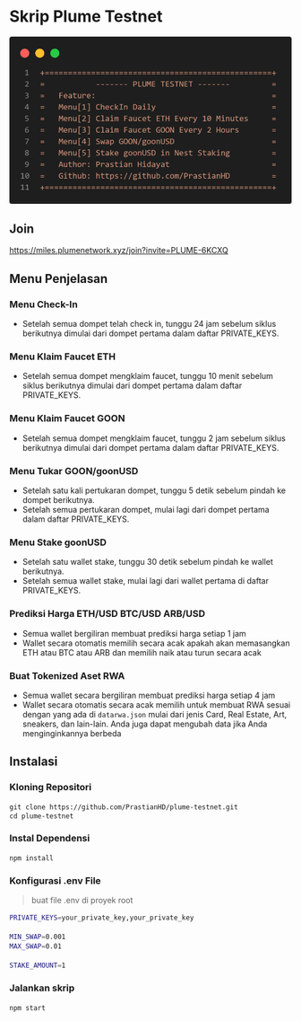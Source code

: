 # Skrip Plume Testnet

![logo](./utils/plume-testnet.png)
## Join
https://miles.plumenetwork.xyz/join?invite=PLUME-6KCXQ
## Menu Penjelasan
### Menu Check-In
- Setelah semua dompet telah check in, tunggu 24 jam sebelum siklus berikutnya dimulai dari dompet pertama dalam daftar PRIVATE_KEYS.
### Menu Klaim Faucet ETH
- Setelah semua dompet mengklaim faucet, tunggu 10 menit sebelum siklus berikutnya dimulai dari dompet pertama dalam daftar PRIVATE_KEYS.
### Menu Klaim Faucet GOON
- Setelah semua dompet mengklaim faucet, tunggu 2 jam sebelum siklus berikutnya dimulai dari dompet pertama dalam daftar PRIVATE_KEYS.
### Menu Tukar GOON/goonUSD
- Setelah satu kali pertukaran dompet, tunggu 5 detik sebelum pindah ke dompet berikutnya.
- Setelah semua pertukaran dompet, mulai lagi dari dompet pertama dalam daftar PRIVATE_KEYS.
### Menu Stake goonUSD
- Setelah satu wallet stake, tunggu 30 detik sebelum pindah ke wallet berikutnya.
- Setelah semua wallet stake, mulai lagi dari wallet pertama di daftar PRIVATE_KEYS.
### Prediksi Harga ETH/USD BTC/USD ARB/USD
- Semua wallet bergiliran membuat prediksi harga setiap 1 jam
- Wallet secara otomatis memilih secara acak apakah akan memasangkan ETH atau BTC atau ARB dan memilih naik atau turun secara acak
### Buat Tokenized Aset RWA
- Semua wallet secara bergiliran membuat prediksi harga setiap 4 jam
- Wallet secara otomatis secara acak memilih untuk membuat RWA sesuai dengan yang ada di `datarwa.json` mulai dari jenis Card, Real Estate, Art, sneakers, dan lain-lain. Anda juga dapat mengubah data jika Anda menginginkannya berbeda

## Instalasi
### Kloning Repositori
```
git clone https://github.com/PrastianHD/plume-testnet.git
cd plume-testnet
```

### Instal Dependensi
```
npm install
```

### Konfigurasi .env File

>buat file .env di proyek root
```bash
PRIVATE_KEYS=your_private_key,your_private_key

MIN_SWAP=0.001
MAX_SWAP=0.01

STAKE_AMOUNT=1
```

### Jalankan skrip
```
npm start
```
